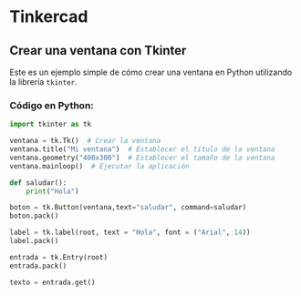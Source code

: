 # Tinkercad
## Crear una ventana con Tkinter

Este es un ejemplo simple de cómo crear una ventana en Python utilizando la librería `tkinter`.

### Código en Python:

```python
import tkinter as tk

ventana = tk.Tk()  # Crear la ventana
ventana.title("Mi ventana")  # Establecer el título de la ventana
ventana.geometry("400x300")  # Establecer el tamaño de la ventana
ventana.mainloop()  # Ejecutar la aplicación

def saludar():
    print("Hola")

boton = tk.Button(ventana,text="saludar", command=saludar)
boton.pack()

label = tk.label(root, text = "Hola", font = ("Arial", 14))
label.pack()

entrada = tk.Entry(root)
entrada.pack()

texto = entrada.get()
